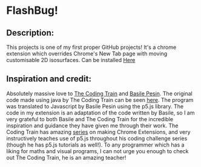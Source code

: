 # FlashBug!
## Description: 
This projects is one of my first proper GitHub projects! It's a chrome extension which overrides Chrome's New Tab page with moving customisable 2D isosurfaces. Can be installed [Here](https://chrome.google.com/webstore/detail/flashbug/hgiohbbhpanncimigeidpfpcfigfcoej?hl=en)
## Inspiration and credit:
Absolutely massive love to [The Coding Train](https://www.youtube.com/channel/UCvjgXvBlbQiydffZU7m1_aw) and [Basile Pesin](https://github.com/Vertmo). The original code made using java by The Coding Train can be seen [here](https://thecodingtrain.com/CodingChallenges/028-metaballs.html). The program was translated to Javascript by Basile Pesin using the p5.js library. The code in my extension is an adaptation of the code written by Basile, so I am very grateful to both Basile and The Coding Train for the incredible inspiration and guidance they have given me through their work. 
The Coding Train has amazing [series](https://www.youtube.com/playlist?list=PLRqwX-V7Uu6bL9VOMT65ahNEri9uqLWfS) on making Chrome Extensions, and very instructively teaches use of p5.js throughout his coding challenge series (though he has p5.js tutorials as well!). To any programmer which has a liking for maths and visual programs, I can not urge you enough to check out The Coding Train, he is an amazing teacher!
